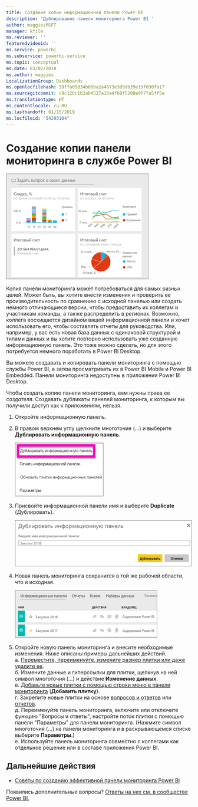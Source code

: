 ```yaml
---
title: Создание копии информационной панели Power BI
description: 'Дублирование панели мониторинга Power BI '
author: maggiesMSFT
manager: kfile
ms.reviewer: ''
featuredvideoid: ''
ms.service: powerbi
ms.subservice: powerbi-service
ms.topic: conceptual
ms.date: 03/02/2018
ms.author: maggies
LocalizationGroup: Dashboards
ms.openlocfilehash: 59ffa05d34b86ba2a4673e3d9db39e15f030fb17
ms.sourcegitcommit: c8c126c1b2ab4527a16a4fb8f5208e0f7fa5ff5a
ms.translationtype: HT
ms.contentlocale: ru-RU
ms.lasthandoff: 01/15/2019
ms.locfileid: "54293104"
---
```

# <a name="create-a-copy-of-a-dashboard-in-power-bi-service"></a>Создание копии панели мониторинга в службе Power BI
![панель мониторинга](media/service-dashboard-copy/power-bi-dashboard.png)

 Копия панели мониторинга может потребоваться для самых разных целей. Может быть, вы хотите внести изменения и проверить ее производительность по сравнению с исходной панелью или создать немного отличающиеся версии, чтобы предоставить их коллегам и участникам команды, а также распределить в регионах. Возможно, коллега восхищается дизайном вашей информационной панели и хочет использовать его, чтобы составлять отчеты для руководства. Или, например, у вас есть новая база данных с одинаковой структурой и типами данных и вы хотите повторно использовать уже созданную информационную панель. Это тоже можно сделать, но для этого потребуется немного поработать в Power BI Desktop. 

Вы можете создавать и копировать панели мониторинга с помощью службы Power BI, а затем просматривать их в Power BI Mobile и Power BI Embedded.  Панели мониторинга недоступны в приложении Power BI Desktop. 

Чтобы создать копию панели мониторинга, вам нужны права ее *создателя*. Создавать дубликаты панелей мониторинга, к которым вы получили доступ как к приложениям, нельзя.

1. Откройте информационную панель.
2. В правом верхнем углу щелкните многоточие (...) и выберите **Дублировать информационную панель**.
   
   ![меню с многоточием](media/service-dashboard-copy/power-bi-dulicate.png)
3. Присвойте информационной панели имя и выберите **Duplicate** (Дублировать). 
   
   ![Диалоговое окно дублирования панели мониторинга](media/service-dashboard-copy/power-bi-name.png)
4. Новая панель мониторинга сохранится в той же рабочей области, что и исходная. 
   
   ![вкладка панелей мониторинга](media/service-dashboard-copy/power-bi-copied.png)

5.    Откройте новую панель мониторинга и внесите необходимые изменения. Ниже описаны примеры дальнейших действий.    
    а. [Переместите, переименуйте, измените размер плитки или даже удалите ее](service-dashboard-edit-tile.md).  
    б. Измените данные и гиперссылки для плитки, щелкнув на ней символ многоточия (...) и действие **Изменение данных**.  
    в. [Добавьте новые плитки с помощью строки меню в панели мониторинга](service-dashboard-add-widget.md) (**Добавить плитку**).  
    г. Закрепите новые плитки на основе [вопросов и ответов](service-dashboard-pin-tile-from-q-and-a.md) или [отчетов](service-dashboard-pin-tile-from-report.md).  
    д. Переименуйте панель мониторинга, включите или отключите функцию "Вопросы и ответы", настройте поток плитки с помощью панели "Параметры" для панели мониторинга.  (Нажмите символ многоточия (...) на панели мониторинга и в раскрывающемся списке выберите **Параметры**.)  
    е. Используйте панель мониторинга совместно с коллегами как отдельное решение или в составе приложения Power BI. 


## <a name="next-steps"></a>Дальнейшие действия
* [Советы по созданию эффективной панели мониторинга Power BI](service-dashboards-design-tips.md) 

Появились дополнительные вопросы? [Ответы на них см. в сообществе Power BI.](http://community.powerbi.com/)

